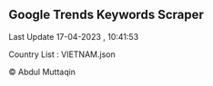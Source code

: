 

## Google Trends Keywords Scraper 
 
Last Update 17-04-2023 , 10:41:53

Country List :
VIETNAM.json



© Abdul Muttaqin 

